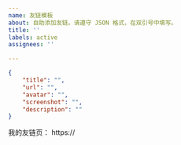 ```yaml
---
name: 友链模板
about: 自助添加友链。请遵守 JSON 格式，在双引号中填写。
title: ''
labels: active
assignees: ''

---
```


<!-- 请在双引号中填写，json代码块必须保留 -->
```json
{
    "title": "",
    "url": "",
    "avatar": "",
    "screenshot": "",
    "description": ""
}
```

我的友链页： https://
